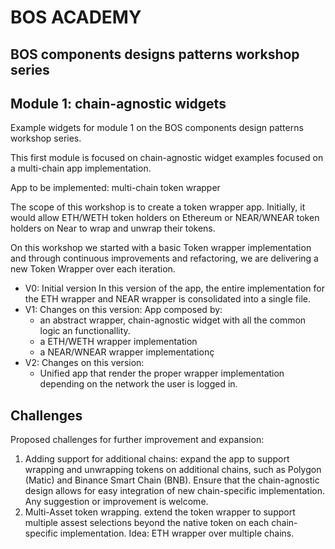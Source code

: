 # BOS ACADEMY

## BOS components designs patterns workshop series

## Module 1: chain-agnostic widgets
Example widgets for module 1 on the BOS components design patterns workshop series.

This first module is focused on chain-agnostic widget examples focused on a multi-chain app implementation.

App to be implemented: multi-chain token wrapper

The scope of this workshop is to create a token wrapper app. Initially, it would allow ETH/WETH token holders on Ethereum or NEAR/WNEAR token holders on Near to wrap and unwrap their tokens.

On this workshop we started with a basic Token wrapper implementation and through continuous improvements and refactoring, we are delivering a new Token Wrapper over each iteration.

* V0: Initial version In this version of the app, the entire implementation for the ETH wrapper and NEAR wrapper is consolidated into a single file.
* V1: Changes on this version: App composed by:
  * an abstract wrapper, chain-agnostic widget with all the common logic an functionallity.
  * a ETH/WETH wrapper implementation
  * a NEAR/WNEAR wrapper implementationç
* V2: Changes on this version:
  * Unified app that render the proper wrapper implementation depending on the network the user is logged in.
 
## Challenges

Proposed challenges for further improvement and expansion:

1. Adding support for additional chains: expand the app to support wrapping and unwrapping tokens on additional chains, such as Polygon (Matic) and Binance Smart Chain (BNB).
   Ensure that the chain-agnostic design allows for easy integration of new chain-specific implementation. Any suggestion or improvement is welcome.
2. Multi-Asset token wrapping. extend the token wrapper to support multiple assest selections beyond the native token on each chain-specific implementation. Idea: ETH wrapper over multiple chains.
